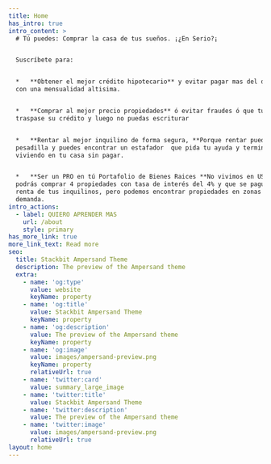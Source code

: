 ```yaml
---
title: Home
has_intro: true
intro_content: >
  # Tú puedes: Comprar la casa de tus sueños. ¡¿En Serio?¡


  Suscríbete para:


  *   **Obtener el mejor crédito hipotecario** y evitar pagar mas del doble, y
  con una mensualidad altisima.


  *   **Comprar al mejor precio propiedades** ó evitar fraudes ó que tu amigo te
  traspase su crédito y luego no puedas escriturar


  *   **Rentar al mejor inquilino de forma segura, **Porque rentar puede ser una
  pesadilla y puedes encontrar un estafador  que pida tu ayuda y termine
  viviendo en tu casa sin pagar.


  *   **Ser un PRO en tú Portafolio de Bienes Raices **No vivimos en USA y no
  podrás comprar 4 propiedades con tasa de interés del 4% y que se paguen con la
  renta de tus inquilinos, pero podemos encontrar propiedades en zonas con alta
  demanda.
intro_actions:
  - label: QUIERO APRENDER MAS
    url: /about
    style: primary
has_more_link: true
more_link_text: Read more
seo:
  title: Stackbit Ampersand Theme
  description: The preview of the Ampersand theme
  extra:
    - name: 'og:type'
      value: website
      keyName: property
    - name: 'og:title'
      value: Stackbit Ampersand Theme
      keyName: property
    - name: 'og:description'
      value: The preview of the Ampersand theme
      keyName: property
    - name: 'og:image'
      value: images/ampersand-preview.png
      keyName: property
      relativeUrl: true
    - name: 'twitter:card'
      value: summary_large_image
    - name: 'twitter:title'
      value: Stackbit Ampersand Theme
    - name: 'twitter:description'
      value: The preview of the Ampersand theme
    - name: 'twitter:image'
      value: images/ampersand-preview.png
      relativeUrl: true
layout: home
---
```

